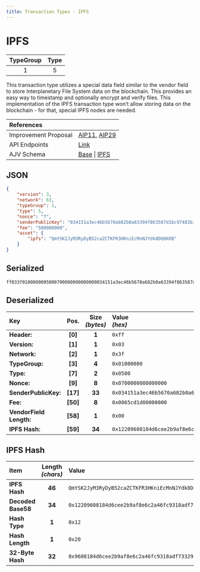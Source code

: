 ```yaml
---
title: Transaction Types - IPFS
---
```


# IPFS

| TypeGroup | Type  |
| :-------: | :---: |
|     1     |   5   |

This transaction type utilizes a special data field similar to the vendor field to store Interplanetary File System data on the blockchain. This provides an easy way to timestamp and optionally encrypt and verify files. This implementation of the IPFS transaction type won’t allow storing data on the blockchain - for that, special IPFS nodes are needed.

| References           |                                                                                                                                                                                                                                          |
| :------------------- | :--------------------------------------------------------------------------------------------------------------------------------------------------------------------------------------------------------------------------------------- |
| Improvement Proposal | [AIP11](https://github.com/ArkEcosystem/AIPs/blob/master/AIPS/aip-11.md), [AIP29](https://github.com/ArkEcosystem/AIPs/blob/master/AIPS/aip-29.md)                                                                                       |
| API Endpoints        | [Link](/docs/api/public-rest-api/endpoints/transactions)                                                                                                                                                                                 |
| AJV Schema           | [Base](https://github.com/Solar-network/core/blob/main/packages/crypto/src/transactions/types/schemas.ts#L17-L46) \| [IPFS](https://github.com/Solar-network/core/blob/main/packages/crypto/src/transactions/types/schemas.ts#L246-L264) |

## JSON

```json
{
    "version": 3,
    "network": 63,
    "typeGroup": 1,
    "type": 5,
    "nonce": "7",
    "senderPublicKey": "034151a3ec46b5670a682b0a63394f863587d1bc97483b1b6c70eb58e7f0aed192",
    "fee": "500000000",
    "asset": {
        "ipfs": "QmYSK2JyM3RyDyB52caZCTKFR3HKniEcMnNJYdk8DQ6KKB"
    }
}
```

## Serialized

```shell
ff033f0100000005000700000000000000034151a3ec46b5670a682b0a63394f863587d1bc97483b1b6c70eb58e7f0aed1920065cd1d000000000012209608184d6cee2b9af8e6c2a46fc9318adf73329aeb8a86cf8472829fff5bb89e
```

## Deserialized

| Key                     |   Pos.   | Size<br/>_(bytes)_ | Value<br/>_(hex)_                                                        |
| :---------------------- | :------: | :----------------: | :----------------------------------------------------------------------- |
| **Header:**             | **[0]**  |       **1**        | `0xff`                                                                   |
| **Version:**            | **[1]**  |       **1**        | `0x03`                                                                   |
| **Network:**            | **[2]**  |       **1**        | `0x3f`                                                                   |
| **TypeGroup:**          | **[3]**  |       **4**        | `0x01000000`                                                             |
| **Type:**               | **[7]**  |       **2**        | `0x0500`                                                                 |
| **Nonce:**              | **[9]**  |       **8**        | `0x0700000000000000`                                                     |
| **SenderPublicKey:**    | **[17]** |       **33**       | `0x034151a3ec46b5670a682b0a63394f863587d1bc97483b1b6c70eb58e7f0aed192`   |
| **Fee:**                | **[50]** |       **8**        | `0x0065cd1d00000000`                                                     |
| **VendorField Length:** | **[58]** |       **1**        | `0x00`                                                                   |
| **IPFS Hash:**          | **[59]** |       **34**       | `0x12209608184d6cee2b9af8e6c2a46fc9318adf73329aeb8a86cf8472829fff5bb89e` |

## IPFS Hash

| Item               | Length<br/>_(chars)_ | Value                                                                    |
| :----------------- | :------------------: | :----------------------------------------------------------------------- |
| **IPFS Hash**      |        **46**        | `QmYSK2JyM3RyDyB52caZCTKFR3HKniEcMnNJYdk8DQ6KKB`                         |
| **Decoded Base58** |        **34**        | `0x12209608184d6cee2b9af8e6c2a46fc9318adf73329aeb8a86cf8472829fff5bb89e` |
| **Hash Type**      |        **1**         | `0x12`                                                                   |
| **Hash Length**    |        **1**         | `0x20`                                                                   |
| **32-Byte Hash**   |        **32**        | `0x9608184d6cee2b9af8e6c2a46fc9318adf73329aeb8a86cf8472829fff5bb89e`     |
